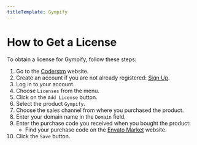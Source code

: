 ```yaml
---
titleTemplate: Gympify
---
```


# How to Get a License

To obtain a license for Gympify, follow these steps:

1. Go to the [Coderstm](https://coderstm.com/user/) website.
2. Create an account if you are not already registered: [Sign Up](https://coderstm.com/user/sign-up).
3. Log in to your account.
4. Choose `Licenses` from the menu.
5. Click on the `Add License` button.
6. Select the product `Gympify`.
7. Choose the sales channel from where you purchased the product.
8. Enter your domain name in the `Domain` field.
9. Enter the purchase code you received when you bought the product:
    - Find your purchase code on the [Envato Market](https://get-atomx.com/help/activation/purchase-code-gumroad/) website.
10. Click the `Save` button.